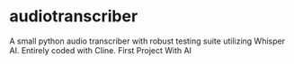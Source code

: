 # audiotranscriber
A small python audio transcriber with robust testing suite utilizing Whisper AI. Entirely coded with Cline. First Project With AI
